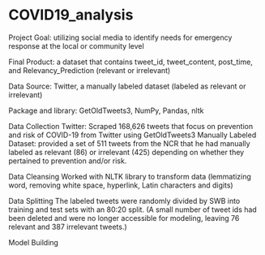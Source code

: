 # COVID19_analysis
Project Goal: utilizing social media to identify needs for emergency response at the local or community level

Final Product: a dataset that contains tweet_id, tweet_content, post_time, and Relevancy_Prediction (relevant or irrelevant)

Data Source: Twitter, a manually labeled dataset (labeled as relevant or irrelevant) 

Package and library: GetOldTweets3, NumPy, Pandas, nltk

Data Collection
Twitter: Scraped 168,626 tweets that focus on prevention and risk of COVID-19 from Twitter using GetOldTweets3
Manually Labeled Dataset: provided a set of 511 tweets from the NCR that he had manually labeled as relevant (86) or irrelevant (425) depending on whether they pertained to prevention and/or risk. 

Data Cleansing 
Worked with NLTK library to transform data (lemmatizing word, removing white space, hyperlink, Latin characters and digits)

Data Splitting 
The labeled tweets were randomly divided by SWB into training and test sets with an 80:20 split. (A small number of tweet ids had been deleted and were no longer accessible for modeling, leaving 76 relevant and 387 irrelevant tweets.)

Model Building 

